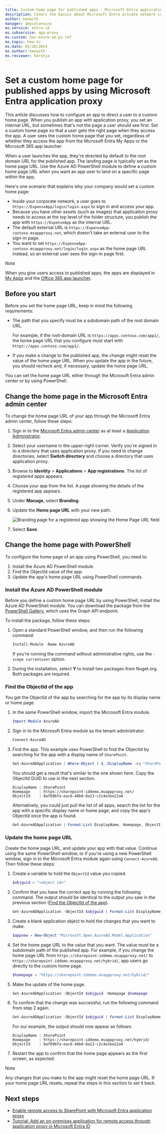 ```yaml
---
title: Custom home page for published apps - Microsoft Entra application proxy
description: Covers the basics about Microsoft Entra private network connectors
author: kenwith
manager: amycolannino
ms.service: entra-id
ms.subservice: app-proxy
ms.custom: has-azure-ad-ps-ref
ms.topic: how-to
ms.date: 02/26/2024
ms.author: kenwith
ms.reviewer: harshja
---
```

# Set a custom home page for published apps by using Microsoft Entra application proxy

This article discusses how to configure an app to direct a user to a custom home page. When you publish an app with application proxy, you set an internal URL, but sometimes that's not the page a user should see first. Set a custom home page so that a user gets the right page when they access the app. A user sees the custom home page that you set, regardless of whether they access the app from the Microsoft Entra My Apps or the Microsoft 365 app launcher.

When a user launches the app, they're directed by default to the root domain URL for the published app. The landing page is typically set as the home page URL. Use the Azure AD PowerShell module to define a custom home page URL when you want an app user to land on a specific page within the app.

Here's one scenario that explains why your company would set a custom home page:

- Inside your corporate network, a user goes to `https://ExpenseApp/login/login.aspx` to sign in and access your app.
- Because you have other assets (such as images) that application proxy needs to access at the top level of the folder structure, you publish the app with `https://ExpenseApp` as the internal URL.
- The default external URL is `https://ExpenseApp-contoso.msappproxy.net`, which doesn't take an external user to the sign-in page.
- You want to set `https://ExpenseApp-contoso.msappproxy.net/login/login.aspx` as the home page URL instead, so an external user sees the sign-in page first.

> [!NOTE]
> When you give users access to published apps, the apps are displayed in [My Apps](https://support.microsoft.com/account-billing/sign-in-and-start-apps-from-the-my-apps-portal-2f3b1bae-0e5a-4a86-a33e-876fbd2a4510) and the [Office 365 app launcher](https://www.microsoft.com/microsoft-365/blog/2016/09/27/introducing-the-new-office-365-app-launcher/).

## Before you start

Before you set the home page URL, keep in mind the following requirements:

- The path that you specify must be a subdomain path of the root domain URL.

  For example, if the root-domain URL is `https://apps.contoso.com/app1/`, the home page URL that you configure must start with `https://apps.contoso.com/app1/`.

- If you make a change to the published app, the change might reset the value of the home page URL. When you update the app in the future, you should recheck and, if necessary, update the home page URL.

You can set the home page URL either through the Microsoft Entra admin center or by using PowerShell.

## Change the home page in the Microsoft Entra admin center

To change the home page URL of your app through the Microsoft Entra admin center, follow these steps:
1. Sign in to the [Microsoft Entra admin center](https://entra.microsoft.com) as at least a [Application Administrator](~/identity/role-based-access-control/permissions-reference.md#application-administrator).
1. Select your username in the upper-right corner. Verify you're signed in to a directory that uses application proxy. If you need to change directories, select **Switch directory** and choose a directory that uses application proxy.
1. Browse to **Identity** > **Applications** > **App registrations**. The list of registered apps appears.
1. Choose your app from the list. A page showing the details of the registered app appears.
1. Under **Manage**, select **Branding**.
1. Update the **Home page URL**  with your new path.

   ![Branding page for a registered app showing the Home Page URL field](media/application-proxy-configure-custom-home-page/app-proxy-app-branding.png)

1. Select **Save**.

## Change the home page with PowerShell

To configure the home page of an app using PowerShell, you need to:

1. Install the Azure AD PowerShell module.
1. Find the ObjectId value of the app.
1. Update the app's home page URL using PowerShell commands.

### Install the Azure AD PowerShell module

Before you define a custom home page URL by using PowerShell, install the Azure AD PowerShell module. You can download the package from the [PowerShell Gallery](https://www.powershellgallery.com/packages/AzureAD/2.0.2.16), which uses the Graph API endpoint.

To install the package, follow these steps:

1. Open a standard PowerShell window, and then run the following command:

   ```powershell
   Install-Module -Name AzureAD
   ```

    If you're running the command without administrative rights, use the `-scope currentuser` option.

1. During the installation, select **Y** to install two packages from Nuget.org. Both packages are required.

### Find the ObjectId of the app

You get the ObjectId of the app by searching for the app by its display name or home page.

1. In the same PowerShell window, import the Microsoft Entra module.

   ```powershell
   Import-Module AzureAD
   ```

1. Sign in to the Microsoft Entra module as the tenant administrator.

   ```powershell
   Connect-AzureAD
   ```

1. Find the app. This example uses PowerShell to find the ObjectId by searching for the app with a display name of `SharePoint`.

   ```powershell
   Get-AzureADApplication | Where-Object { $_.DisplayName -eq "SharePoint" } | Format-List DisplayName, Homepage, ObjectId
   ```

   You should get a result that's similar to the one shown here. Copy the ObjectId GUID to use in the next section.

   ```console
   DisplayName : SharePoint
   Homepage    : https://sharepoint-iddemo.msappproxy.net/
   ObjectId    : 8af89bfa-eac6-40b0-8a13-c2c4e3ee22a4
   ```

   Alternatively, you could just pull the list of all apps, search the list for the app with a specific display name or home page, and copy the app's ObjectId once the app is found.

   ```powershell
   Get-AzureADApplication | Format-List DisplayName, Homepage, ObjectId
   ```

### Update the home page URL

Create the home page URL, and update your app with that value. Continue using the same PowerShell window, or if you're using a new PowerShell window, sign in to the Microsoft Entra module again using `Connect-AzureAD`. Then follow these steps:

1. Create a variable to hold the `ObjectId` value you copied.

   ```powershell
   $objguid = "<object id>"
   ```

1. Confirm that you have the correct app by running the following command. The output should be identical to the output you saw in the previous section ([Find the ObjectId of the app](#find-the-objectid-of-the-app)).

   ```powershell
   Get-AzureADApplication -ObjectId $objguid | Format-List DisplayName, Homepage, ObjectId
   ```

1. Create a blank application object to hold the changes that you want to make.

   ```powershell
   $appnew = New-Object "Microsoft.Open.AzureAD.Model.Application"
   ```

1. Set the home page URL to the value that you want. The value must be a subdomain path of the published app. For example, if you change the home page URL from `https://sharepoint-iddemo.msappproxy.net/` to `https://sharepoint-iddemo.msappproxy.net/hybrid/`, app users go directly to the custom home page.

   ```powershell
   $homepage = "https://sharepoint-iddemo.msappproxy.net/hybrid/"
   ```

1. Make the update of the home page.

   ```powershell
   Set-AzureADApplication -ObjectId $objguid -Homepage $homepage
   ```

1. To confirm that the change was successful, run the following command from step 2 again.

   ```powershell
   Get-AzureADApplication -ObjectId $objguid | Format-List DisplayName, Homepage, ObjectId
   ```

   For our example, the output should now appear as follows:

   ```console
   DisplayName : SharePoint
   Homepage    : https://sharepoint-iddemo.msappproxy.net/hybrid/
   ObjectId    : 8af89bfa-eac6-40b0-8a13-c2c4e3ee22a4
   ```

1. Restart the app to confirm that the home page appears as the first screen, as expected.

> [!NOTE]
> Any changes that you make to the app might reset the home page URL. If your home page URL resets, repeat the steps in this section to set it back.

## Next steps

- [Enable remote access to SharePoint with Microsoft Entra application proxy](./application-proxy-integrate-with-sharepoint-server.md)
- [Tutorial: Add an on-premises application for remote access through application proxy in Microsoft Entra ID](application-proxy-add-on-premises-application.md)
